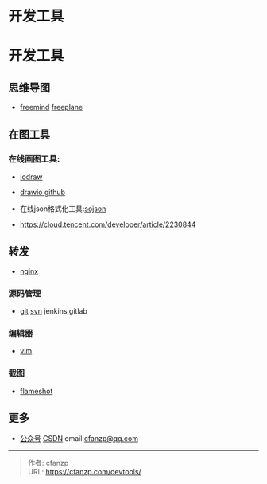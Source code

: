 # 开发工具

# 开发工具
## 思维导图
- [freemind](/tags/freemind)
  [freeplane](/tags/freeplane)
## 在图工具
### 在线画图工具:
- [iodraw](https://www.iodraw.com/)
- [drawio github](https://github.com/jgraph/drawio)

- 在线json格式化工具:[sojson](https://www.sojson.com/)
- https://cloud.tencent.com/developer/article/2230844


## 转发
- [nginx](/categories/nginx)

### 源码管理
- [git](/categories/git)
  [svn](/tags/svn)
  jenkins,gitlab

### 编辑器
- [vim](/vim)

### 截图
- [flameshot](/tags/flameshot)

## 更多
- [公众号](/images/gzh.jpeg#pic_center "公众号")
  [CSDN](/images/csdn.jpg#pic_center "csdn")
  email:cfanzp@qq.com


---

> 作者: cfanzp  
> URL: https://cfanzp.com/devtools/  


